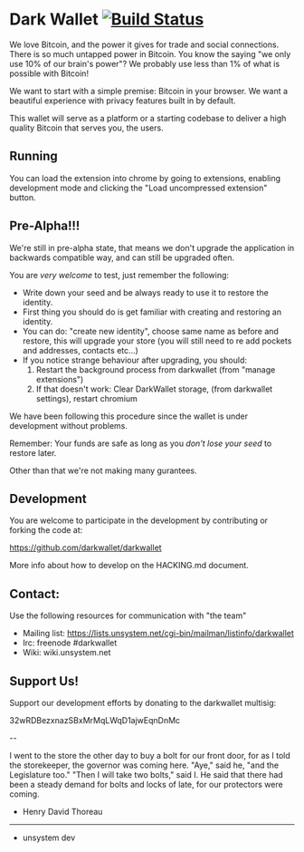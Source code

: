 Dark Wallet [![Build Status](https://drone.io/github.com/darkwallet/darkwallet/status.png)](https://drone.io/github.com/darkwallet/darkwallet/latest)
===========

We love Bitcoin, and the power it gives for trade and social connections. There is so much untapped power in Bitcoin. You know the saying "we only use 10% of our brain's power"? We probably use less than 1% of what is possible with Bitcoin!

We want to start with a simple premise: Bitcoin in your browser. We want a beautiful experience with privacy features built in by default.

This wallet will serve as a platform or a starting codebase to deliver a high quality Bitcoin that serves you, the users.

Running
-----------

You can load the extension into chrome by going to extensions, enabling development mode and clicking the "Load uncompressed extension" button.

Pre-Alpha!!!
-----------
We're still in pre-alpha state, that means we don't upgrade the application in backwards compatible way, and can still be upgraded often.

You are *very welcome* to test, just remember the following:
 * Write down your seed and be always ready to use it to restore the identity.
 * First thing you should do is get familiar with creating and restoring an identity.
 * You can do: "create new identity", choose same name as before and restore, this will upgrade your store (you will still need to re add pockets and addresses, contacts etc...)
 * If you notice strange behaviour after upgrading, you should:
    1. Restart the background process from darkwallet (from "manage extensions")
    2. If that doesn't work: Clear DarkWallet storage, (from darkwallet settings), restart chromium

We have been following this procedure since the wallet is under development without problems.

Remember: Your funds are safe as long as you *don't lose your seed* to restore later.

Other than that we're not making many gurantees.


Development
-----------
You are welcome to participate in the development by contributing or forking the code at:

https://github.com/darkwallet/darkwallet

More info about how to develop on the HACKING.md document.

Contact:
-----------

Use the following resources for communication with "the team"

* Mailing list: https://lists.unsystem.net/cgi-bin/mailman/listinfo/darkwallet
* Irc: freenode #darkwallet
* Wiki: wiki.unsystem.net

Support Us!
------------

Support our development efforts by donating to the darkwallet multisig:

 32wRDBezxnazSBxMrMqLWqD1ajwEqnDnMc

--

I went to the store the other day to buy a bolt for our front door, for as I told the storekeeper, the governor was coming here. "Aye," said he, "and the Legislature too." "Then I will take two bolts," said I. He said that there had been a steady demand for bolts and locks of late, for our protectors were coming.

 - Henry David Thoreau

- - -

- unsystem dev

